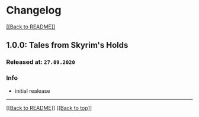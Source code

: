 # Changelog

[[[Back to README]]](/README.md)

## 1.0.0: Tales from Skyrim's Holds

### Released at: `27.09.2020`

### Info

- initial realease

***

[[[Back to README]]](/README.md) [[[Back to top]]](#changelog)
